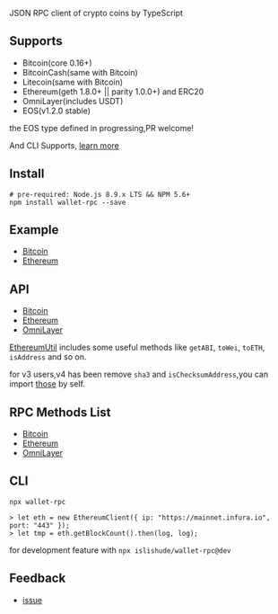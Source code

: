 JSON RPC client of crypto coins by TypeScript

## Supports

- Bitcoin(core 0.16+)
- BitcoinCash(same with Bitcoin)
- Litecoin(same with Bitcoin)
- Ethereum(geth 1.8.0+ || parity 1.0.0+) and ERC20
- OmniLayer(includes USDT)
- EOS(v1.2.0 stable)

the EOS type defined in progressing,PR welcome!

And CLI Supports, [learn more](#cli)

## Install

```shell
# pre-required: Node.js 8.9.x LTS && NPM 5.6+
npm install wallet-rpc --save
```

## Example

- [Bitcoin](./example/bitcoin.ts)
- [Ethereum](./example/ethereum.ts)

## API

- [Bitcoin](./types/bitcoin/rpc.d.ts)
- [Ethereum](./types/ethereum/rpc.d.ts)
- [OmniLayer](./types/omni/rpc.d.ts)

[EthereumUtil](./types/ethereum/util.d.ts) includes some useful methods like `getABI`, `toWei`, `toETH`, `isAddress` and so on.

for v3 users,v4 has been remove `sha3` and `isChecksumAddress`,you can import [those](./example/sha3.ts) by self.

## RPC Methods List

- [Bitcoin](./src/bitcoin/mtd.ts)
- [Ethereum](./src/ethereum/mtd.ts)
- [OmniLayer](./src/omni/mtd.ts)

## CLI

```
npx wallet-rpc

> let eth = new EthereumClient({ ip: "https://mainnet.infura.io", port: "443" });
> let tmp = eth.getBlockCount().then(log, log);
```

for development feature with `npx islishude/wallet-rpc@dev`

## Feedback

- [issue](https://github.com/isLishude/wallet-rpc/issues)
